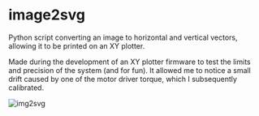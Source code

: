 # image2svg 
Python script converting an image to horizontal and vertical vectors, allowing it to be printed on an XY plotter.

Made during the development of an XY plotter firmware to test the limits and precision of the system (and for fun). 
It allowed me to notice a small drift caused by one of the motor driver torque, which I subsequently calibrated.

![img2svg](https://user-images.githubusercontent.com/36741050/36557414-da499408-1810-11e8-8581-6ac871641017.png)
